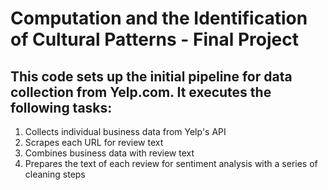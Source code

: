 # Computation and the Identification of Cultural Patterns - Final Project

## This code sets up the initial pipeline for data collection from Yelp.com. It executes the following tasks:

1) Collects individual business data from Yelp's API
2) Scrapes each URL for review text
3) Combines business data with review text
4) Prepares the text of each review for sentiment analysis with a series of cleaning steps
